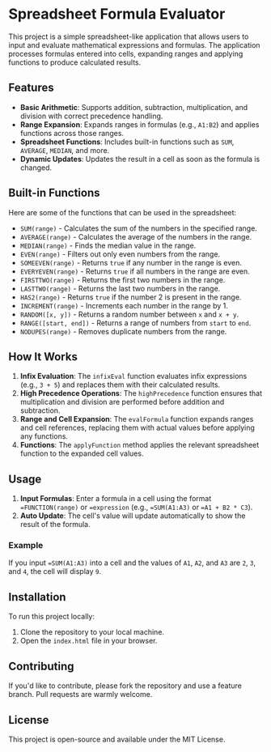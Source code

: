# Spreadsheet Formula Evaluator

This project is a simple spreadsheet-like application that allows users to input and evaluate mathematical expressions and formulas. The application processes formulas entered into cells, expanding ranges and applying functions to produce calculated results.

## Features

- **Basic Arithmetic**: Supports addition, subtraction, multiplication, and division with correct precedence handling.
- **Range Expansion**: Expands ranges in formulas (e.g., `A1:B2`) and applies functions across those ranges.
- **Spreadsheet Functions**: Includes built-in functions such as `SUM`, `AVERAGE`, `MEDIAN`, and more.
- **Dynamic Updates**: Updates the result in a cell as soon as the formula is changed.

## Built-in Functions

Here are some of the functions that can be used in the spreadsheet:

- `SUM(range)` - Calculates the sum of the numbers in the specified range.
- `AVERAGE(range)` - Calculates the average of the numbers in the range.
- `MEDIAN(range)` - Finds the median value in the range.
- `EVEN(range)` - Filters out only even numbers from the range.
- `SOMEEVEN(range)` - Returns `true` if any number in the range is even.
- `EVERYEVEN(range)` - Returns `true` if all numbers in the range are even.
- `FIRSTTWO(range)` - Returns the first two numbers in the range.
- `LASTTWO(range)` - Returns the last two numbers in the range.
- `HAS2(range)` - Returns `true` if the number 2 is present in the range.
- `INCREMENT(range)` - Increments each number in the range by 1.
- `RANDOM([x, y])` - Returns a random number between `x` and `x + y`.
- `RANGE([start, end])` - Returns a range of numbers from `start` to `end`.
- `NODUPES(range)` - Removes duplicate numbers from the range.

## How It Works

1. **Infix Evaluation**: The `infixEval` function evaluates infix expressions (e.g., `3 + 5`) and replaces them with their calculated results.
2. **High Precedence Operations**: The `highPrecedence` function ensures that multiplication and division are performed before addition and subtraction.
3. **Range and Cell Expansion**: The `evalFormula` function expands ranges and cell references, replacing them with actual values before applying any functions.
4. **Functions**: The `applyFunction` method applies the relevant spreadsheet function to the expanded cell values.

## Usage

1. **Input Formulas**: Enter a formula in a cell using the format `=FUNCTION(range)` or `=expression` (e.g., `=SUM(A1:A3)` or `=A1 + B2 * C3`).
2. **Auto Update**: The cell's value will update automatically to show the result of the formula.

### Example

If you input `=SUM(A1:A3)` into a cell and the values of `A1`, `A2`, and `A3` are `2`, `3`, and `4`, the cell will display `9`.

## Installation

To run this project locally:

1. Clone the repository to your local machine.
2. Open the `index.html` file in your browser.

## Contributing

If you'd like to contribute, please fork the repository and use a feature branch. Pull requests are warmly welcome.

## License

This project is open-source and available under the MIT License.

